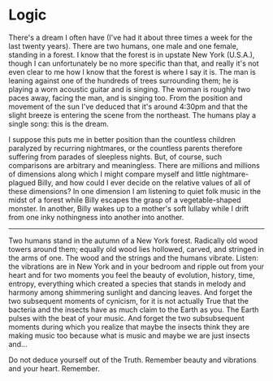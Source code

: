 # Logic

There's a dream I often have (I've had it about three times a week for
the last twenty years). There are two humans, one male and one female,
standing in a forest. I know that the forest is in upstate New York
(U.S.A.), though I can unfortunately be no more specific than that,
and really it's not even clear to me how I know that the forest is
where I say it is. The man is leaning against one of the hundreds of
trees surrounding them; he is playing a worn acoustic guitar and is
singing. The woman is roughly two paces away, facing the man, and is
singing too. From the position and movement of the sun I've deduced
that it's around 4:30pm and that the slight breeze is entering the
scene from the northeast. The humans play a single song: this is the
dream.

I suppose this puts me in better position than the countless children
paralyzed by recurring nightmares, or the countless parents therefore
suffering from parades of sleepless nights. But, of course, such
comparisons are arbitrary and meaningless. There are millions and
millions of dimensions along which I might compare myself and little
nightmare-plagued Billy, and how could I ever decide on the relative
values of all of these dimensions? In one dimension I am listening to
quiet folk music in the midst of a forest while Billy escapes the
grasp of a vegetable-shaped monster. In another, Billy wakes up to a
mother's soft lullaby while I drift from one inky nothingness into
another into another.

* * *

Two humans stand in the autumn of a New York forest. Radically old
wood towers around them; equally old wood lies hollowed, carved, and
stringed in the arms of one. The wood and the strings and the humans
vibrate. Listen: the vibrations are in New York and in your bedroom
and ripple out from your heart and for two moments you feel the beauty
of evolution, history, time, entropy, everything which created a
species that stands in melody and harmony among shimmering sunlight
and dancing leaves. And forget the two subsequent moments of cynicism,
for it is not actually True that the bacteria and the insects have as
much claim to the Earth as you. The Earth pulses with the beat of your
music. And forget the two subsubsequent moments during which you
realize that maybe the insects think they are making music too because
what is music and maybe we are just insects and...

Do not deduce yourself out of the Truth. Remember beauty and
vibrations and your heart. Remember.
